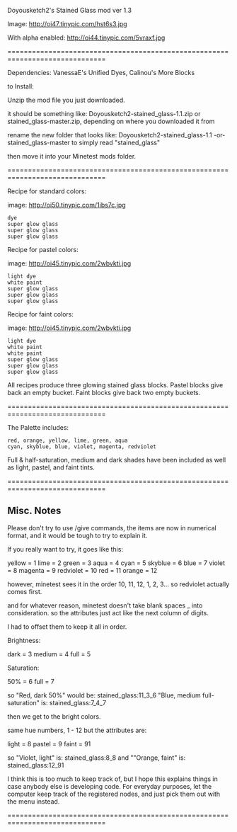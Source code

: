 

Doyousketch2's Stained Glass mod
ver 1.3

Image: http://oi47.tinypic.com/hst6s3.jpg

With alpha enabled: http://oi44.tinypic.com/5vraxf.jpg 

==============================================================================

Dependencies: VanessaE's Unified Dyes, Calinou's More Blocks

to Install:

Unzip the mod file you just downloaded.

it should be something like: Doyousketch2-stained_glass-1.1.zip
or stained_glass-master.zip, depending on where you downloaded it from

rename the new folder that looks like: 
Doyousketch2-stained_glass-1.1 -or- stained_glass-master
to simply read "stained_glass"

then move it into your Minetest mods folder.

==============================================================================


Recipe for standard colors:

image: http://oi50.tinypic.com/1ibs7c.jpg

	dye
	super glow glass
	super glow glass
	super glow glass


Recipe for pastel colors:

image: http://oi45.tinypic.com/2wbvkti.jpg

	light dye
	white paint
	super glow glass
	super glow glass
	super glow glass


Recipe for faint colors:

image: http://oi45.tinypic.com/2wbvkti.jpg

	light dye
	white paint
	white paint
	super glow glass
	super glow glass
	super glow glass


All recipes produce three glowing stained glass blocks.
Pastel blocks give back an empty bucket.
Faint blocks give back two empty buckets.


==============================================================================


The Palette includes:

	red, orange, yellow, lime, green, aqua
	cyan, skyblue, blue, violet, magenta, redviolet

Full & half-saturation, medium and dark shades have been included
as well as light, pastel, and faint tints.


==============================================================================


Misc. Notes
-----------

Please don't try to use /give commands, the items are now in numerical format,
and it would be tough to try to explain it.

If you really want to try, it goes like this:

yellow    = 1
lime      = 2
green     = 3
aqua      = 4
cyan      = 5
skyblue   = 6
blue      = 7
violet    = 8
magenta   = 9
redviolet = 10
red       = 11
orange    = 12


however, minetest sees it in the order 10, 11, 12, 1, 2, 3...
so redviolet actually comes first.

and for whatever reason, minetest doesn't take blank spaces _ into consideration.
so the attributes just act like the next column of digits.

I had to offset them to keep it all in order.

Brightness:

dark   = 3
medium = 4
full   = 5

Saturation:

50%    = 6
full   = 7

so "Red, dark 50%"  would be: stained_glass:11_3_6
"Blue, medium full-saturation" is: stained_glass:7_4_7

then we get to the bright colors.

same hue numbers, 1 - 12
but the attributes are:

light  = 8
pastel = 9
faint  = 91

so "Violet, light" is: stained_glass:8_8
and ""Orange, faint" is: stained_glass:12_91

I think this is too much to keep track of, but I hope this explains things in case anybody else is developing code.
For everyday purposes, let the computer keep track of the registered nodes, and just pick them out with the menu instead.


==============================================================================


